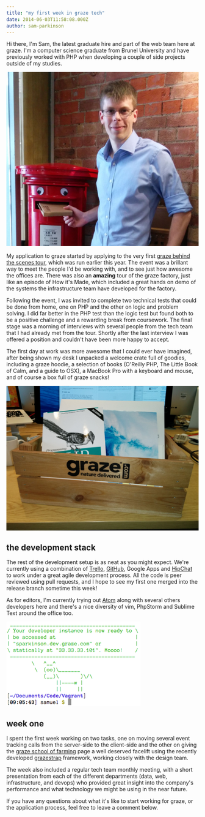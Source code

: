 ```yaml
---
title: "my first week in graze tech"
date: 2014-06-03T11:58:08.000Z
author: sam-parkinson
---
```



Hi there, I'm Sam, the latest graduate hire and part of the web team here at graze. I'm a computer science graduate from Brunel University and have previously worked with PHP when developing a couple of side projects outside of my studies.

![The Graze Mailbox](/content/images/2014/Jun/IMG_20140603_132302-compressor.jpg)

My application to graze started by applying to the very first [graze behind the scenes tour][1], which was run earlier this year. The event was a brillant way to meet the people I'd be working with, and to see just how awesome the offices are. There was also an **amazing** tour of the graze factory, just like an episode of How it's Made, which included a great hands on demo of the systems the infrastructure team have developed for the factory.

Following the event, I was invited to complete two technical tests that could be done from home, one on PHP and the other on logic and problem solving. I did far better in the PHP test than the logic test but found both to be a positive challenge and a rewarding break from coursework. The final stage was a morning of interviews with several people from the tech team that I had already met from the tour. Shortly after the last interview I was offered a position and couldn't have been more happy to accept.

The first day at work was more awesome that I could ever have imagined, after being shown my desk I unpacked a welcome crate full of goodies, including a graze hoodie, a selection of books (O'Reilly PHP, The Little Book of Calm, and a guide to OSX), a MacBook Pro with a keyboard and mouse, and of course a box full of graze snacks!

![The Graze Welcome Crate](/content/images/2014/Jun/IMG_20140603_132147-compressor.jpg)

## the development stack

The rest of the development setup is as neat as you might expect. We're currently using a combination of [Trello](https://trello.com), [GitHub](https://github.com/graze), Google Apps and [HipChat](https://hipchat.com) to work under a great agile development process. All the code is peer reviewed using pull requests, and I hope to see my first one merged into the release branch sometime this week!

As for editors, I'm currently trying out [Atom](http://atom.io) along with several others developers here and there's a nice diversity of vim, PhpStorm and Sublime Text around the office too.

![Vagrant](/content/images/2014/Jun/Screen-Shot-2014-06-03-at-13-06-25.png)

## week one

I spent the first week working on two tasks, one on moving several event tracking calls from the server-side to the client-side and the other on giving the [graze school of farming][2] page a well deserved facelift using the recently developed [grazestrap][3] framework, working closely with the design team.

The week also included a regular tech team monthly meeting, with a short presentation from each of the different departments (data, web, infrastructure, and devops) who provided great insight into the company's performance and what technology we might be using in the near future.

If you have any questions about what it's like to start working for graze, or the application process, feel free to leave a comment below.

[1]: http://tech.graze.com/2014/01/08/behind-the-scenes-at-graze/
[2]: https://graze.com/school
[3]: http://tech.graze.com/2014/03/21/graze-css-framework/

